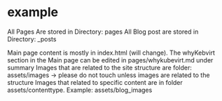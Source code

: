 example
=======

All Pages Are stored in Directory: pages
All Blog post are stored in Directory:  _posts

Main page content is mostly in index.html (will change).
The whyKebvirt section in the Main page can be edited in pages/whykubevirt.md under summary
Images that are related to the site structure are folder: assets/images -> please do not touch unless images are related to the structure
Images that related to specific content are in folder assets/contenttype. Example: assets/blog_images
